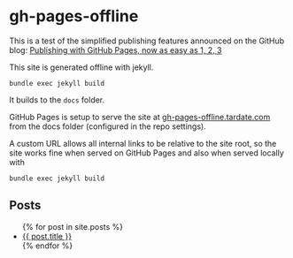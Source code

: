 # gh-pages-offline

This is a test of the simplified publishing features announced on the GitHub blog:
[Publishing with GitHub Pages, now as easy as 1, 2, 3](https://github.com/blog/2289-publishing-with-github-pages-now-as-easy-as-1-2-3)

This site is generated offline with jekyll.

```
bundle exec jekyll build
```

It builds to the `docs` folder.

GitHub Pages is setup to serve the site at [gh-pages-offline.tardate.com](http://gh-pages-offline.tardate.com/)
from the docs folder (configured in the repo settings).

A custom URL allows all internal links to be relative to the site root, so the site works fine when served on GitHub Pages
and also when served locally with

```
bundle exec jekyll build
```


## Posts
<ul>
  {% for post in site.posts %}
    <li>
      <a href="{{ post.url }}">{{ post.title }}</a>
    </li>
  {% endfor %}
</ul>